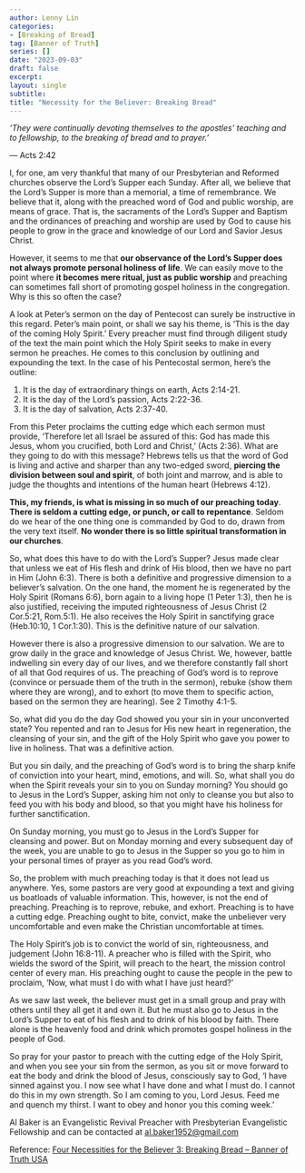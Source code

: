 ```yaml
---
author: Lenny Lin
categories:
- [Breaking of Bread]
tag: [Banner of Truth]
series: []
date: "2023-09-03"
draft: false
excerpt: 
layout: single
subtitle: 
title: "Necessity for the Believer: Breaking Bread"
---
```


*‘They were continually devoting themselves to the apostles’ teaching and to fellowship, to the breaking of bread and to prayer.’*

— Acts 2:42

I, for one, am very thankful that many of our Presbyterian and Reformed churches observe the Lord’s Supper each Sunday. After all, we believe that the Lord’s Supper is more than a memorial, a time of remembrance. We believe that it, along with the preached word of God and public worship, are means of grace. That is, the sacraments of the Lord’s Supper and Baptism and the ordinances of preaching and worship are used by God to cause his people to grow in the grace and knowledge of our Lord and Savior Jesus Christ.

However, it seems to me that <b>our observance of the Lord’s Supper does not always promote personal holiness of life</b>. We can easily move to the point where <b>it becomes mere ritual, just as public worship</b> and preaching can sometimes fall short of promoting gospel holiness in the congregation. Why is this so often the case?

A look at Peter’s sermon on the day of Pentecost can surely be instructive in this regard. Peter’s main point, or shall we say his theme, is ‘This is the day of the coming Holy Spirit.’ Every preacher must find through diligent study of the text the main point which the Holy Spirit seeks to make in every sermon he preaches. He comes to this conclusion by outlining and expounding the text. In the case of his Pentecostal sermon, here’s the outline:

1. It is the day of extraordinary things on earth, Acts 2:14-21.
2. It is the day of the Lord’s passion, Acts 2:22-36.
3. It is the day of salvation, Acts 2:37-40.

From this Peter proclaims the cutting edge which each sermon must provide, ‘Therefore let all Israel be assured of this: God has made this Jesus, whom you crucified, both Lord and Christ,’ (Acts 2:36). What are they going to do with this message? Hebrews tells us that the word of God is living and active and sharper than any two-edged sword, <b>piercing the division between soul and spirit</b>, of both joint and marrow, and is able to judge the thoughts and intentions of the human heart (Hebrews 4:12).

<b>This, my friends, is what is missing in so much of our preaching today</b>. <b>There is seldom a cutting edge, or punch, or call to repentance</b>. Seldom do we hear of the one thing one is commanded by God to do, drawn from the very text itself. <b>No wonder there is so little spiritual transformation in our churches</b>.

So, what does this have to do with the Lord’s Supper? Jesus made clear that unless we eat of His flesh and drink of His blood, then we have no part in Him (John 6:3). There is both a definitive and progressive dimension to a believer’s salvation. On the one hand, the moment he is regenerated by the Holy Spirit (Romans 6:6), born again to a living hope (1 Peter 1:3), then he is also justified, receiving the imputed righteousness of Jesus Christ (2 Cor.5:21, Rom.5:1). He also receives the Holy Spirit in sanctifying grace (Heb.10:10, 1 Cor.1:30). This is the definitive nature of our salvation.

However there is also a progressive dimension to our salvation. We are to grow daily in the grace and knowledge of Jesus Christ. We, however, battle indwelling sin every day of our lives, and we therefore constantly fall short of all that God requires of us. The preaching of God’s word is to reprove (convince or persuade them of the truth in the sermon), rebuke (show them where they are wrong), and to exhort (to move them to specific action, based on the sermon they are hearing). See 2 Timothy 4:1-5.

So, what did you do the day God showed you your sin in your unconverted state? You repented and ran to Jesus for His new heart in regeneration, the cleansing of your sin, and the gift of the Holy Spirit who gave you power to live in holiness. That was a definitive action.

But you sin daily, and the preaching of God’s word is to bring the sharp knife of conviction into your heart, mind, emotions, and will. So, what shall you do when the Spirit reveals your sin to you on Sunday morning? You should go to Jesus in the Lord’s Supper, asking him not only to cleanse you but also to feed you with his body and blood, so that you might have his holiness for further sanctification.

On Sunday morning, you must go to Jesus in the Lord’s Supper for cleansing and power. But on Monday morning and every subsequent day of the week, you are unable to go to Jesus in the Supper so you go to him in your personal times of prayer as you read God’s word.

So, the problem with much preaching today is that it does not lead us anywhere. Yes, some pastors are very good at expounding a text and giving us boatloads of valuable information. This, however, is not the end of preaching. Preaching is to reprove, rebuke, and exhort. Preaching is to have a cutting edge. Preaching ought to bite, convict, make the unbeliever very uncomfortable and even make the Christian uncomfortable at times.

The Holy Spirit’s job is to convict the world of sin, righteousness, and judgement (John 16:8-11). A preacher who is filled with the Spirit, who wields the sword of the Spirit, will preach to the heart, the mission control center of every man. His preaching ought to cause the people in the pew to proclaim, ‘Now, what must I do with what I have just heard?’

As we saw last week, the believer must get in a small group and pray with others until they all get it and own it. But he must also go to Jesus in the Lord’s Supper to eat of his flesh and to drink of his blood by faith. There alone is the heavenly food and drink which promotes gospel holiness in the people of God.

So pray for your pastor to preach with the cutting edge of the Holy Spirit, and when you see your sin from the sermon, as you sit or move forward to eat the body and drink the blood of Jesus, consciously say to God, ‘I have sinned against you. I now see what I have done and what I must do. I cannot do this in my own strength. So I am coming to you, Lord Jesus. Feed me and quench my thirst. I want to obey and honor you this coming week.’

Al Baker is an Evangelistic Revival Preacher with Presbyterian Evangelistic Fellowship and can be contacted at [al.baker1952@gmail.com](mailto:al.baker1952@gmail.com)

Reference: <a href = "https://banneroftruth.org/us/resources/articles/2018/four-necessities-for-the-believer-3-breaking-bread/" target="_blank" rel="noopener noreferrer">Four Necessities for the Believer 3: Breaking Bread – Banner of Truth USA</a>